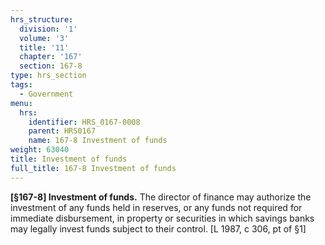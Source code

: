 ```yaml
---
hrs_structure:
  division: '1'
  volume: '3'
  title: '11'
  chapter: '167'
  section: 167-8
type: hrs_section
tags:
  - Government
menu:
  hrs:
    identifier: HRS_0167-0008
    parent: HRS0167
    name: 167-8 Investment of funds
weight: 63040
title: Investment of funds
full_title: 167-8 Investment of funds
---
```

**[§167-8] Investment of funds.** The director of finance may authorize the investment of any funds held in reserves, or any funds not required for immediate disbursement, in property or securities in which savings banks may legally invest funds subject to their control. [L 1987, c 306, pt of §1]